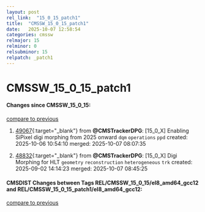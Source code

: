 ```yaml
---
layout: post
rel_link:  "15_0_15_patch1"
title:  "CMSSW_15_0_15_patch1"
date:   2025-10-07 12:58:54
categories: cmssw
relmajor: 15
relminor: 0
relsubminor: 15
relpatch: _patch1
---
```


# CMSSW_15_0_15_patch1
#### Changes since CMSSW_15_0_15:
[compare to previous](https://github.com/cms-sw/cmssw/compare/CMSSW_15_0_15...CMSSW_15_0_15_patch1)



1. [49067](http://github.com/cms-sw/cmssw/pull/49067){:target="_blank"}  from **@CMSTrackerDPG**: [15_0_X] Enabling SiPixel digi morphing from 2025 onward `dqm` `operations` `ppd` created: 2025-10-06 10:54:10 merged: 2025-10-07 08:07:35

2. [48832](http://github.com/cms-sw/cmssw/pull/48832){:target="_blank"}  from **@CMSTrackerDPG**: [15_0_X] Digi Morphing for HLT `geometry` `reconstruction` `heterogeneous` `trk` created: 2025-09-02 14:14:23 merged: 2025-10-07 08:45:25

#### CMSDIST Changes between Tags REL/CMSSW_15_0_15/el8_amd64_gcc12 and REL/CMSSW_15_0_15_patch1/el8_amd64_gcc12:
[compare to previous](https://github.com/cms-sw/cmsdist/compare/REL/CMSSW_15_0_15/el8_amd64_gcc12...REL/CMSSW_15_0_15_patch1/el8_amd64_gcc12)


